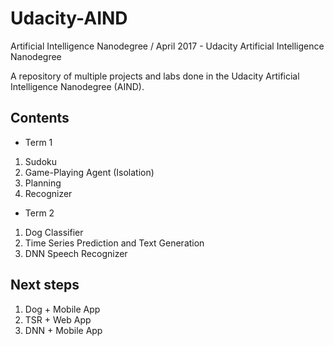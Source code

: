 # Udacity-AIND
Artificial Intelligence Nanodegree / April 2017 - 
Udacity Artificial Intelligence Nanodegree

A repository of multiple projects and labs done in the Udacity Artificial Intelligence Nanodegree (AIND).

## Contents
- Term 1
1. Sudoku
2. Game-Playing Agent (Isolation)
3. Planning
4. Recognizer
- Term 2
1. Dog Classifier
2. Time Series Prediction and Text Generation
3. DNN Speech Recognizer

## Next steps
1. Dog + Mobile App
2. TSR + Web App
3. DNN + Mobile App
